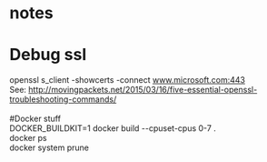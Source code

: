 # notes

# Debug ssl
openssl s_client -showcerts -connect www.microsoft.com:443 <br />
See: http://movingpackets.net/2015/03/16/five-essential-openssl-troubleshooting-commands/<br />
<br />
#Docker stuff<br />
DOCKER_BUILDKIT=1 docker build --cpuset-cpus 0-7 . <br />
docker ps<br />
docker system prune<br />
